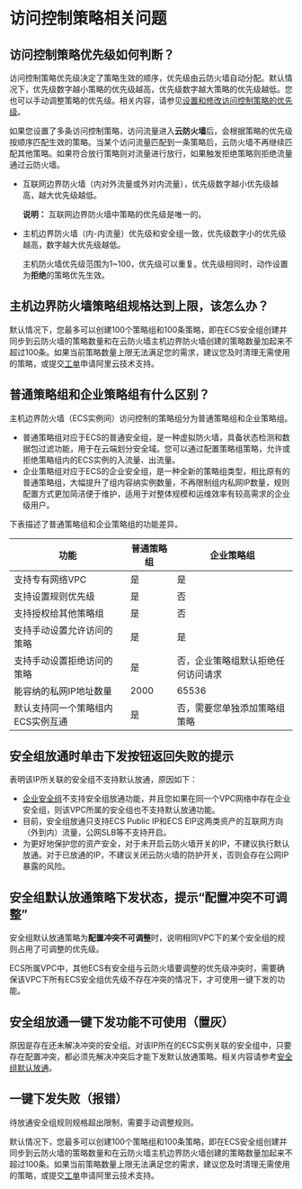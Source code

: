 # 访问控制策略相关问题

## 访问控制策略优先级如何判断？

访问控制策略优先级决定了策略生效的顺序，优先级由云防火墙自动分配。默认情况下，优先级数字越小策略的优先级越高，优先级数字越大策略的优先级越低。您也可以手动调整策略的优先级。相关内容，请参见[设置和修改访问控制策略的优先级](/intl.zh-CN/访问控制/设置/修改访问控制策略的优先级.md)。

如果您设置了多条访问控制策略，访问流量进入**云防火墙**后，会根据策略的优先级按顺序匹配生效的策略。当某个访问流量匹配到一条策略后，云防火墙不再继续匹配其他策略。如果符合放行策略则对流量进行放行，如果触发拒绝策略则拒绝流量通过云防火墙。

-   互联网边界防火墙（内对外流量或外对内流量），优先级数字越小优先级越高，越大优先级越低。

    **说明：** 互联网边界防火墙中策略的优先级是唯一的。

-   主机边界防火墙（内-内流量）优先级和安全组一致，优先级数字小的优先级越高，数字越大优先级越低。

    主机防火墙优先级范围为1~100，优先级可以重复。优先级相同时，动作设置为**拒绝**的策略优先生效。


## 主机边界防火墙策略组规格达到上限，该怎么办？

默认情况下，您最多可以创建100个策略组和100条策略，即在ECS安全组创建并同步到云防火墙的策略数量和在云防火墙主机边界防火墙创建的策略数量加起来不超过100条。如果当前策略数量上限无法满足您的需求，建议您及时清理无需使用的策略，或提交[工单](https://workorder-intl.console.aliyun.com/console.htm#/ticket/createIndex)申请阿里云技术支持。

## 普通策略组和企业策略组有什么区别？

主机边界防火墙（ECS实例间）访问控制的策略组分为普通策略组和企业策略组。

-   普通策略组对应于ECS的普通安全组，是一种虚拟防火墙，具备状态检测和数据包过滤功能，用于在云端划分安全域。您可以通过配置策略组策略，允许或拒绝策略组内的ECS实例的入流量、出流量。
-   企业策略组对应于ECS的企业安全组，是一种全新的策略组类型，相比原有的普通策略组，大幅提升了组内容纳实例数量，不再限制组内私网IP数量，规则配置方式更加简洁便于维护，适用于对整体规模和运维效率有较高需求的企业级用户。

下表描述了普通策略组和企业策略组的功能差异。

|功能|普通策略组|企业策略组|
|--|-----|-----|
|支持专有网络VPC|是|是|
|支持设置规则优先级|是|否|
|支持授权给其他策略组|是|否|
|支持手动设置允许访问的策略|是|是|
|支持手动设置拒绝访问的策略|是|否，企业策略组默认拒绝任何访问请求|
|能容纳的私网IP地址数量|2000|65536|
|默认支持同一个策略组内ECS实例互通|是|否，需要您单独添加策略组策略|

## 安全组放通时单击下发按钮返回失败的提示

表明该IP所关联的安全组不支持默认放通，原因如下：

-   [企业安全组](/intl.zh-CN/安全/安全组/企业安全组.md)不支持安全组放通功能，并且您如果在同一个VPC网络中存在企业安全组，则该VPC所属的安全组也不支持默认放通功能。
-   目前，安全组放通只支持ECS Public IP和ECS EIP这两类资产的互联网方向（外到内）流量，公网SLB等不支持开启。
-   为更好地保护您的资产安全，对于未开启云防火墙开关的IP，不建议执行默认放通。对于已放通的IP，不建议关闭云防火墙的防护开关，否则会存在公网IP暴露的风险。

## 安全组默认放通策略下发状态，提示“配置冲突不可调整”

安全组默认放通策略为**配置冲突不可调整**时，说明相同VPC下的某个安全组的规则占用了可调整的优先级。

ECS所属VPC中，其他ECS有安全组与云防火墙要调整的优先级冲突时，需要确保该VPC下所有ECS安全组优先级不存在冲突的情况下，才可使用一键下发的功能。

## 安全组放通一键下发功能不可使用（置灰）

原因是存在还未解决冲突的安全组。对该IP所在的ECS实例关联的安全组中，只要存在配置冲突，都必须先解决冲突后才能下发默认放通策略。相关内容请参考[安全组默认放通](/intl.zh-CN/访问控制/安全组默认放通.md)。

## 一键下发失败（报错）

待放通安全组规则规格超出限制，需要手动调整规则。

默认情况下，您最多可以创建100个策略组和100条策略，即在ECS安全组创建并同步到云防火墙的策略数量和在云防火墙主机边界防火墙创建的策略数量加起来不超过100条。如果当前策略数量上限无法满足您的需求，建议您及时清理无需使用的策略，或提交[工单](https://workorder-intl.console.aliyun.com/console.htm#/ticket/createIndex)申请阿里云技术支持。

